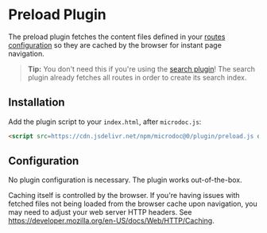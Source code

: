 # Preload Plugin

The preload plugin fetches the content files defined in your [routes configuration](configuration.md#routes) so they are cached by the browser for instant page navigation.

> **Tip:** You don't need this if you're using the [search plugin](plugins/search.md)! The search plugin already fetches all routes in order to create its search index.

## Installation

Add the plugin script to your `index.html`, after `microdoc.js`:

```html
<script src=https://cdn.jsdelivr.net/npm/microdoc@0/plugin/preload.js defer></script>
```

## Configuration

No plugin configuration is necessary. The plugin works out-of-the-box.

Caching itself is controlled by the browser. If you're having issues with fetched files not being loaded from the browser cache upon navigation, you may need to adjust your web server HTTP headers. See <https://developer.mozilla.org/en-US/docs/Web/HTTP/Caching>.
